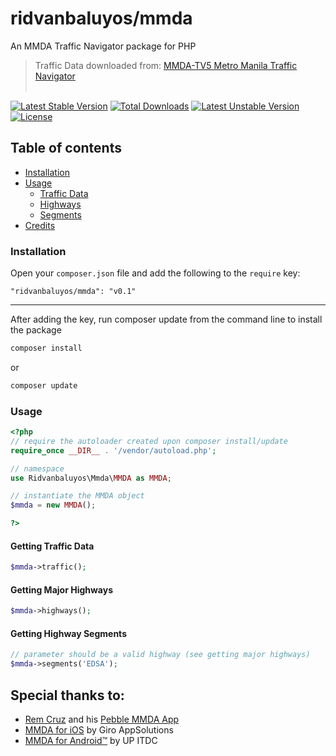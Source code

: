 ridvanbaluyos/mmda
=======
An MMDA Traffic Navigator package for PHP
> Traffic Data downloaded from: [MMDA-TV5 Metro Manila Traffic Navigator](http://mmdatraffic.interaksyon.com/)
<br/><br/>

[![Latest Stable Version](https://poser.pugx.org/ridvanbaluyos/mmda/v/stable)](https://packagist.org/packages/ridvanbaluyos/mmda) [![Total Downloads](https://poser.pugx.org/ridvanbaluyos/mmda/downloads)](https://packagist.org/packages/ridvanbaluyos/mmda) [![Latest Unstable Version](https://poser.pugx.org/ridvanbaluyos/mmda/v/unstable)](https://packagist.org/packages/ridvanbaluyos/mmda) [![License](https://poser.pugx.org/ridvanbaluyos/mmda/license)](https://packagist.org/packages/ridvanbaluyos/mmda)

## Table of contents ##
- [Installation](#installation)
- [Usage](#usage)
    - [Traffic Data](#getting-traffic-data)
    - [Highways](#getting-major-highways)
    - [Segments](#getting-highway-segments)
- [Credits](#special-thanks-to)

### Installation ##
Open your `composer.json` file and add the following to the `require` key:

    "ridvanbaluyos/mmda": "v0.1"

---

After adding the key, run composer update from the command line to install the package

```bash
composer install
```

or

```bash
composer update
```

### Usage ##
```php
<?php
// require the autoloader created upon composer install/update
require_once __DIR__ . '/vendor/autoload.php';

// namespace
use Ridvanbaluyos\Mmda\MMDA as MMDA;

// instantiate the MMDA object
$mmda = new MMDA();

?>
```

#### Getting Traffic Data
```php
$mmda->traffic();

```

#### Getting Major Highways
```php
$mmda->highways();
```

#### Getting Highway Segments
```php
// parameter should be a valid highway (see getting major highways)
$mmda->segments('EDSA');
```

## Special thanks to:
* [Rem Cruz](https://github.com/remerico/) and his [Pebble MMDA App](https://github.com/remerico/pebble-mmda)
* [MMDA for iOS](https://itunes.apple.com/ph/app/mmda-for-ios/id464656389?mt=8) by Giro AppSolutions
* [MMDA for Android™](https://play.google.com/store/apps/details?id=edu.up.ittc.mmda&hl=en) by UP ITDC
